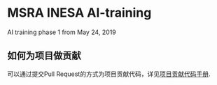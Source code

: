 # MSRA INESA AI-training
AI training phase 1 from May 24, 2019



## 如何为项目做贡献

可以通过提交Pull Request的方式为项目贡献代码，详见[项目贡献代码手册](/8.Tutorials/02.如何为项目做贡献.md).



